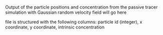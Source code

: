 Output of the particle positions and concentration from the passive tracer simulation with Gaussian random velocity field will go here


file is structured with the following columns: particle id (integer), x coordinate, y coordinate, intrinsic concentration
